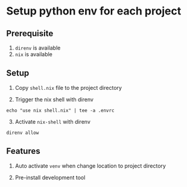 # Setup python env for each project

## Prerequisite

1. `direnv` is available
2. `nix` is available

## Setup

1. Copy `shell.nix` file to the project directory

2. Trigger the nix shell with direnv

```
echo "use nix shell.nix" | tee -a .envrc
```

3. Activate `nix-shell` with direnv

```
direnv allow
```

## Features

1. Auto activate `venv` when change location to project directory

2. Pre-install development tool
